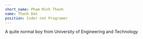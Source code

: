 ```yaml
---
short_name: Pham Minh Thanh
name: Thanh Dat
position: Coder not Programer
---
```

A quite normal boy from University of Engineering and Technology